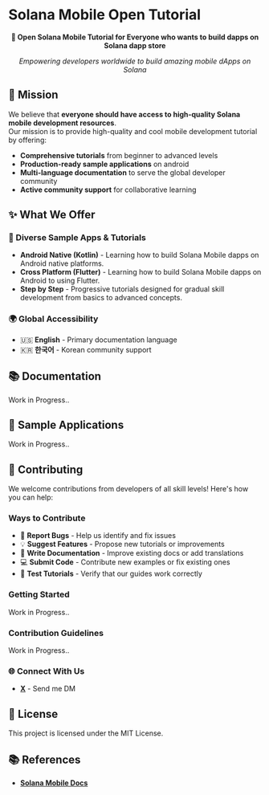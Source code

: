 # Solana Mobile Open Tutorial

<div align="center">

**🚀 Open Solana Mobile Tutorial for Everyone who wants to build dapps on Solana dapp store**

*Empowering developers worldwide to build amazing mobile dApps on Solana*
</div>

## 🎯 Mission

We believe that **everyone should have access to high-quality Solana mobile development resources**.<br>
Our mission is to provide high-quality and cool mobile development tutorial by offering:

- **Comprehensive tutorials** from beginner to advanced levels
- **Production-ready sample applications** on android
- **Multi-language documentation** to serve the global developer community
- **Active community support** for collaborative learning

## ✨ What We Offer

### 📱 Diverse Sample Apps & Tutorials
- **Android Native (Kotlin)** - Learning how to build Solana Mobile dapps on Android native platforms.
- **Cross Platform (Flutter)** - Learning how to build Solana Mobile dapps on Android to using Flutter.
- **Step by Step** - Progressive tutorials designed for gradual skill development from basics to advanced concepts.

### 🌍 Global Accessibility
- 🇺🇸 **English** - Primary documentation language
- 🇰🇷 **한국어** - Korean community support

## 📚 Documentation
Work in Progress..

## 📱 Sample Applications
Work in Progress..

## 🤝 Contributing

We welcome contributions from developers of all skill levels! Here's how you can help:

### Ways to Contribute
- 🐛 **Report Bugs** - Help us identify and fix issues
- 💡 **Suggest Features** - Propose new tutorials or improvements
- 📝 **Write Documentation** - Improve existing docs or add translations
- 💻 **Submit Code** - Contribute new examples or fix existing ones
- 🧪 **Test Tutorials** - Verify that our guides work correctly

### Getting Started
Work in Progress..

### Contribution Guidelines
Work in Progress..

### 🌐 Connect With Us
- **[X](https://x.com/keem_hyun)** - Send me DM

## 📄 License

This project is licensed under the MIT License.

## 📚 References

- **[Solana Mobile Docs](https://docs.solanamobile.com/developers/overview)**
